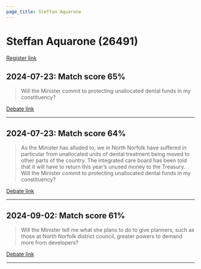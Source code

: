 ```yaml
---
page_title: Steffan Aquarone
---
```


# Steffan Aquarone  (26491)

[Register link](https://www.theyworkforyou.com/mp/26491/register)



## 2024-07-23: Match score 65%

>Will the Minister commit to protecting unallocated dental funds in my constituency?

[Debate link](https://www.theyworkforyou.com/debates/?id=2024-07-23d.508.6) 

---



## 2024-07-23: Match score 64%

>As the Minister has alluded to, we in North Norfolk have suffered in particular from unallocated units of dental treatment being moved to other parts of  the country. The integrated care board has been told that it will have to return this year’s unused money to the Treasury. Will the Minister commit to protecting unallocated dental funds in my constituency?

[Debate link](https://www.theyworkforyou.com/debates/?id=2024-07-23d.508.6) 

---



## 2024-09-02: Match score 61%

>Will the Minister tell me what she plans to do to give planners, such as those at North Norfolk district council, greater powers to demand more from developers?

[Debate link](https://www.theyworkforyou.com/debates/?id=2024-09-02a.11.3) 

---

